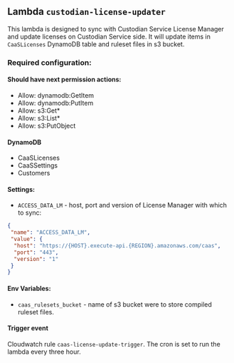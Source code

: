 ## Lambda `custodian-license-updater`

This lambda is designed to sync with Custodian Service License Manager and update licenses on Custodian Service side.
It will update items in `CaaSLicenses` DynamoDB table and ruleset files in s3 bucket.

### Required configuration:

#### Should have next permission actions:
- Allow: dynamodb:GetItem
- Allow: dynamodb:PutItem
- Allow: s3:Get*
- Allow: s3:List*
- Allow: s3:PutObject

#### DynamoDB
* CaaSLicenses
* CaaSSettings
* Customers

#### Settings:
- `ACCESS_DATA_LM` - host, port and version of License Manager with which to sync:

```json
{
 "name": "ACCESS_DATA_LM",
 "value": {
  "host": "https://{HOST}.execute-api.{REGION}.amazonaws.com/caas",
  "port": "443",
  "version": "1"
 }
}
```

#### Env Variables:
- `caas_rulesets_bucket` - name of s3 bucket were to store compiled ruleset files.

#### Trigger event
Cloudwatch rule `caas-license-update-trigger`. The cron is set to run the lambda every three hour.

